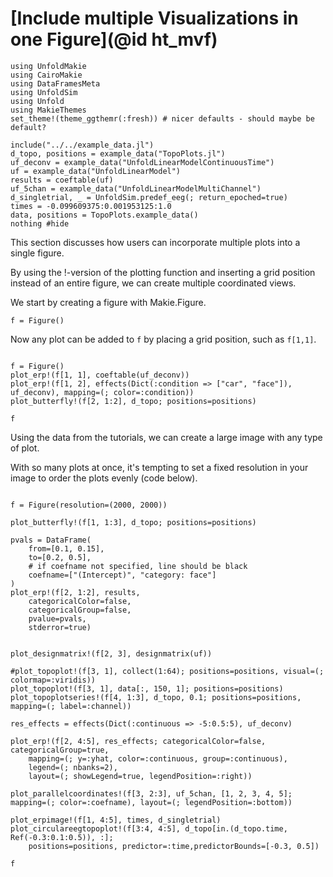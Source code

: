 # [Include multiple Visualizations in one Figure](@id ht_mvf)

```@example main
using UnfoldMakie
using CairoMakie
using DataFramesMeta
using UnfoldSim
using Unfold
using MakieThemes
set_theme!(theme_ggthemr(:fresh)) # nicer defaults - should maybe be default?

```
```@example main
include("../../example_data.jl")
d_topo, positions = example_data("TopoPlots.jl")
uf_deconv = example_data("UnfoldLinearModelContinuousTime")
uf = example_data("UnfoldLinearModel")
results = coeftable(uf)
uf_5chan = example_data("UnfoldLinearModelMultiChannel")
d_singletrial, _ = UnfoldSim.predef_eeg(; return_epoched=true)
times = -0.099609375:0.001953125:1.0
data, positions = TopoPlots.example_data()
nothing #hide
```
This section discusses how users can incorporate multiple plots into a single figure.

By using the !-version of the plotting function and inserting a grid position instead of an entire figure, we can create multiple coordinated views.

We start by creating a figure with Makie.Figure. 

`f = Figure()`

Now any plot can be added to `f` by placing a grid position, such as `f[1,1]`.

```@example main

f = Figure()
plot_erp!(f[1, 1], coeftable(uf_deconv))
plot_erp!(f[1, 2], effects(Dict(:condition => ["car", "face"]), uf_deconv), mapping=(; color=:condition))
plot_butterfly!(f[2, 1:2], d_topo; positions=positions)

f
```

Using the data from the tutorials, we can create a large image with any type of plot.

With so many plots at once, it's tempting to set a fixed resolution in your image to order the plots evenly (code below).

```@example main

f = Figure(resolution=(2000, 2000))

plot_butterfly!(f[1, 1:3], d_topo; positions=positions)

pvals = DataFrame(
    from=[0.1, 0.15],
    to=[0.2, 0.5],
    # if coefname not specified, line should be black
    coefname=["(Intercept)", "category: face"]
)
plot_erp!(f[2, 1:2], results, 
    categoricalColor=false,
    categoricalGroup=false,
    pvalue=pvals,
    stderror=true)


plot_designmatrix!(f[2, 3], designmatrix(uf))

#plot_topoplot!(f[3, 1], collect(1:64); positions=positions, visual=(; colormap=:viridis))
plot_topoplot!(f[3, 1], data[:, 150, 1]; positions=positions)
plot_topoplotseries!(f[4, 1:3], d_topo, 0.1; positions=positions, mapping=(; label=:channel))

res_effects = effects(Dict(:continuous => -5:0.5:5), uf_deconv)

plot_erp!(f[2, 4:5], res_effects; categoricalColor=false, categoricalGroup=true,
    mapping=(; y=:yhat, color=:continuous, group=:continuous),
    legend=(; nbanks=2),
    layout=(; showLegend=true, legendPosition=:right))

plot_parallelcoordinates!(f[3, 2:3], uf_5chan, [1, 2, 3, 4, 5]; mapping=(; color=:coefname), layout=(; legendPosition=:bottom))

plot_erpimage!(f[1, 4:5], times, d_singletrial)
plot_circulareegtopoplot!(f[3:4, 4:5], d_topo[in.(d_topo.time, Ref(-0.3:0.1:0.5)), :];
    positions=positions, predictor=:time,predictorBounds=[-0.3, 0.5])

f
```

